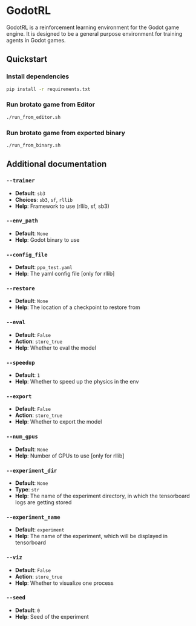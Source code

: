 # GodotRL

GodotRL is a reinforcement learning environment for the Godot game engine.
It is designed to be a general purpose environment for training agents in Godot games.

## Quickstart

### Install dependencies

```bash
pip install -r requirements.txt
```

### Run brotato game from Editor

```bash
./run_from_editor.sh
```

### Run brotato game from exported binary

```bash
./run_from_binary.sh
```

## Additional documentation

### `--trainer`

- **Default**: `sb3`
- **Choices**: `sb3`, `sf`, `rllib`
- **Help**: Framework to use (rllib, sf, sb3)

### `--env_path`

- **Default**: `None`
- **Help**: Godot binary to use

### `--config_file`

- **Default**: `ppo_test.yaml`
- **Help**: The yaml config file \[only for rllib\]

### `--restore`

- **Default**: `None`
- **Help**: The location of a checkpoint to restore from

### `--eval`

- **Default**: `False`
- **Action**: `store_true`
- **Help**: Whether to eval the model

### `--speedup`

- **Default**: `1`
- **Help**: Whether to speed up the physics in the env

### `--export`

- **Default**: `False`
- **Action**: `store_true`
- **Help**: Whether to export the model

### `--num_gpus`

- **Default**: `None`
- **Help**: Number of GPUs to use \[only for rllib\]

### `--experiment_dir`

- **Default**: `None`
- **Type**: `str`
- **Help**: The name of the experiment directory, in which the tensorboard logs are getting stored

### `--experiment_name`

- **Default**: `experiment`
- **Help**: The name of the experiment, which will be displayed in tensorboard

### `--viz`

- **Default**: `False`
- **Action**: `store_true`
- **Help**: Whether to visualize one process

### `--seed`

- **Default**: `0`
- **Help**: Seed of the experiment


